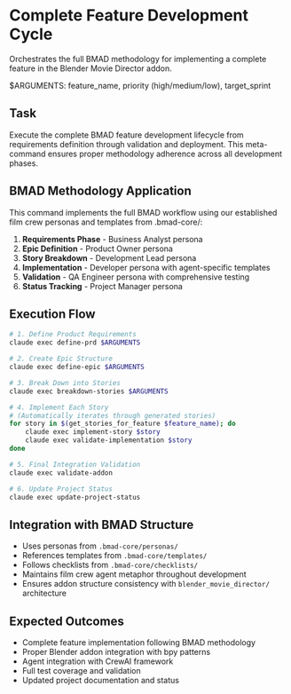 # Complete Feature Development Cycle

Orchestrates the full BMAD methodology for implementing a complete feature in the Blender Movie Director addon.

$ARGUMENTS: feature_name, priority (high/medium/low), target_sprint

## Task
Execute the complete BMAD feature development lifecycle from requirements definition through validation and deployment. This meta-command ensures proper methodology adherence across all development phases.

## BMAD Methodology Application
This command implements the full BMAD workflow using our established film crew personas and templates from .bmad-core/:

1. **Requirements Phase** - Business Analyst persona
2. **Epic Definition** - Product Owner persona  
3. **Story Breakdown** - Development Lead persona
4. **Implementation** - Developer persona with agent-specific templates
5. **Validation** - QA Engineer persona with comprehensive testing
6. **Status Tracking** - Project Manager persona

## Execution Flow
```bash
# 1. Define Product Requirements
claude exec define-prd $ARGUMENTS

# 2. Create Epic Structure  
claude exec define-epic $ARGUMENTS

# 3. Break Down into Stories
claude exec breakdown-stories $ARGUMENTS

# 4. Implement Each Story
# (Automatically iterates through generated stories)
for story in $(get_stories_for_feature $feature_name); do
    claude exec implement-story $story
    claude exec validate-implementation $story
done

# 5. Final Integration Validation
claude exec validate-addon

# 6. Update Project Status
claude exec update-project-status
```

## Integration with BMAD Structure
- Uses personas from `.bmad-core/personas/`
- References templates from `.bmad-core/templates/`
- Follows checklists from `.bmad-core/checklists/`
- Maintains film crew agent metaphor throughout development
- Ensures addon structure consistency with `blender_movie_director/` architecture

## Expected Outcomes
- Complete feature implementation following BMAD methodology
- Proper Blender addon integration with bpy patterns
- Agent integration with CrewAI framework
- Full test coverage and validation
- Updated project documentation and status